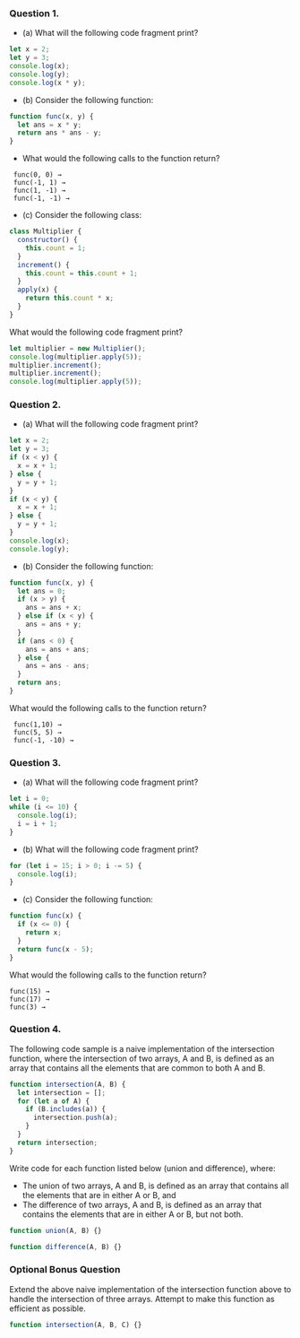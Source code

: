 ### Question 1.

- (a) What will the following code fragment print?

```js
let x = 2;
let y = 3;
console.log(x);
console.log(y);
console.log(x * y);
```

- (b) Consider the following function:

```js
function func(x, y) {
  let ans = x * y;
  return ans * ans - y;
}
```

- What would the following calls to the function return?

```
 func(0, 0) →
 func(-1, 1) →
 func(1, -1) →
 func(-1, -1) →
```

- (c) Consider the following class:

```js
class Multiplier {
  constructor() {
    this.count = 1;
  }
  increment() {
    this.count = this.count + 1;
  }
  apply(x) {
    return this.count * x;
  }
}
```

What would the following code fragment print?

```js
let multiplier = new Multiplier();
console.log(multiplier.apply(5));
multiplier.increment();
multiplier.increment();
console.log(multiplier.apply(5));
```

### Question 2.

- (a) What will the following code fragment print?

```js
let x = 2;
let y = 3;
if (x < y) {
  x = x + 1;
} else {
  y = y + 1;
}
if (x < y) {
  x = x + 1;
} else {
  y = y + 1;
}
console.log(x);
console.log(y);
```

- (b) Consider the following function:

```js
function func(x, y) {
  let ans = 0;
  if (x > y) {
    ans = ans + x;
  } else if (x < y) {
    ans = ans + y;
  }
  if (ans < 0) {
    ans = ans + ans;
  } else {
    ans = ans - ans;
  }
  return ans;
}
```

What would the following calls to the function return?

```
 func(1,10) →
 func(5, 5) →
 func(-1, -10) →
```

### Question 3.

- (a) What will the following code fragment print?

```js
let i = 0;
while (i <= 10) {
  console.log(i);
  i = i + 1;
}
```

- (b) What will the following code fragment print?

```js
for (let i = 15; i > 0; i -= 5) {
  console.log(i);
}
```

- (c) Consider the following function:

```js
function func(x) {
  if (x <= 0) {
    return x;
  }
  return func(x - 5);
}
```

What would the following calls to the function return?

```
func(15) →
func(17) →
func(3) →
```

### Question 4.

The following code sample is a naive implementation of the intersection function, where the intersection of two arrays, A and B, is defined as an array that contains all the elements that are common to both A and B.

```js
function intersection(A, B) {
  let intersection = [];
  for (let a of A) {
    if (B.includes(a)) {
      intersection.push(a);
    }
  }
  return intersection;
}
```

Write code for each function listed below (union and difference), where:

- The union of two arrays, A and B, is defined as an array that contains all the elements that are in either A or B, and
- The difference of two arrays, A and B, is defined as an array that contains the elements that are in either A or B, but not both.

```js
function union(A, B) {}
```

```js
function difference(A, B) {}
```

### Optional Bonus Question

Extend the above naive implementation of the intersection function above to handle the intersection of three arrays. Attempt to make this function as efficient as possible.

```js
function intersection(A, B, C) {}
```
